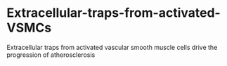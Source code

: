 # Extracellular-traps-from-activated-VSMCs
Extracellular traps from activated vascular smooth muscle cells drive the progression of atherosclerosis
